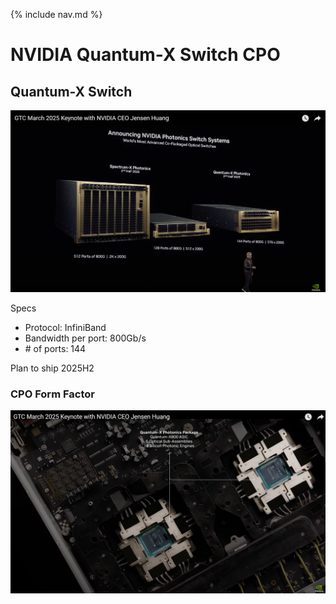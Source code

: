{% include nav.md %}


# NVIDIA Quantum-X Switch CPO

## Quantum-X Switch

<!-- ![NV CPO Switch](img/nv_quantumx_spectrumx.png) -->
<img src="img/nv_quantumx_spectrumx.png" width="600"/>

Specs
- Protocol: InfiniBand
- Bandwidth per port: 800Gb/s
- \# of ports: 144

Plan to ship 2025H2

### CPO Form Factor 
<!-- ![NV Quantum-X CPO package](img/nv_quantumx_cpo_package.png) -->
<img src="img/nv_quantumx_cpo_package.png" width="600"/>


